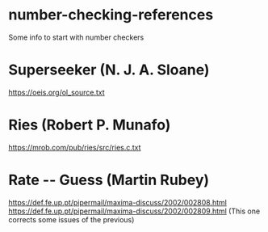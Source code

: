 # number-checking-references
Some info to start with number checkers

# Superseeker (N. J. A. Sloane)
https://oeis.org/ol_source.txt

# Ries (Robert P. Munafo)
https://mrob.com/pub/ries/src/ries.c.txt

# Rate -- Guess (Martin Rubey)
https://def.fe.up.pt/pipermail/maxima-discuss/2002/002808.html
https://def.fe.up.pt/pipermail/maxima-discuss/2002/002809.html (This one corrects some issues of the previous)
